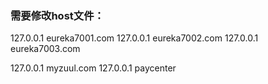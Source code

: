 
### 需要修改host文件：

127.0.0.1 eureka7001.com
127.0.0.1 eureka7002.com
127.0.0.1 eureka7003.com

127.0.0.1 myzuul.com
127.0.0.1 paycenter


